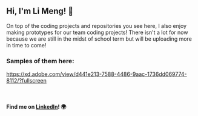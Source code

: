 ## Hi, I'm Li Meng! 👋


On top of the coding projects and repositories you see here, I also enjoy making prototypes for our team coding projects! There isn't a lot for now because we are still in the midst of school term but will be uploading more in time to come! 

### Samples of them here:

https://xd.adobe.com/view/d441e213-7588-4486-9aac-1736dd069774-8112/?fullscreen

<br>

#### Find me on <a href="https://www.linkedin.com/in/li-meng-heng-26a93897/">LinkedIn</a>! 🌍
<!--
**lmheng/lmheng** is a ✨ _special_ ✨ repository because its `README.md` (this file) appears on your GitHub profile.

Here are some ideas to get you started:

- 🔭 I’m currently working on ...
- 🌱 I’m currently learning ...
- 👯 I’m looking to collaborate on ...
- 🤔 I’m looking for help with ...
- 💬 Ask me about ...
- 📫 How to reach me: ...
- 😄 Pronouns: ...
- ⚡ Fun fact: ...
-->
